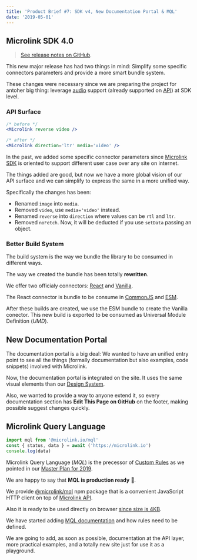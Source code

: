 ```yaml
---
title: 'Product Brief #7: SDK v4, New Documentation Portal & MQL'
date: '2019-05-01'
---
```


## Microlink SDK 4.0

> [See release notes on GitHub](https://github.com/microlinkhq/sdk/releases/tag/v4.0.0).

<Microlink url='https://microlink.io/docs/sdk/getting-started/overview/' media='logo' />

This new major release has had two things in mind: Simplify some specific connectors parameters and provide a more smart bundle system.

These changes were necessary since we are preparing the project for antoher big thing: leverage [audio](https://github.com/microlinkhq/sdk/issues/135) support (already supported on [API](/docs/api/parameters/audio)) at SDK level.

### API Surface

```jsx
/* before */
<Microlink reverse video />

/* after */
<Microlink direction='ltr' media='video' />
```

In the past, we added some specific connector parameters since [Microlink SDK](/docs/sdk/getting-started/overview/) is oriented to support different user case over any site on internet.

The things added are good, but now we have a more global vision of our API surface and we can simplify to express the same in a more unified way.

Specifically the changes has been:

- Renamed `image` into `media`.
- Removed `video`, use `media='video'` instead.
- Renamed `reverse` into `direction` where values can be `rtl` and `ltr`.
- Removed `noFetch`. Now, it will be deducted if you use `setData` passing an object.

### Better Build System

The build system is the way we bundle the library to be consumed in different ways.

The way we created the bundle has been totally **rewritten**.

We offer two officialy connectors: [React](/docs/sdk/integrations/react/) and [Vanilla](/docs/sdk/integrations/vanilla/).

The React connector is bundle to be consume in [CommonJS](https://github.com/microlinkhq/sdk/blob/master/packages/react/package.json#L6) and [ESM](https://github.com/microlinkhq/sdk/blob/master/packages/react/package.json#L7).

After these builds are created, we use the ESM bundle to create the Vanilla conector. This new build is exported to be consumed as Universal Module Definition (*UMD*).

## New Documentation Portal

The documentation portal is a big deal: We wanted to have an unified entry point to see all the things (formally documentation but also examples, code snippets) involved with Microlink.

Now, the documentation portal is integrated on the site. It uses the same visual elements than our [Design System](/design).

Also, we wanted to provide a way to anyone extend it, so every documentation section has **Edit This Page on GitHub** on the footer, making possible suggest changes quickly.

## Microlink Query Language

```jsx
import mql from '@microlink.io/mql'
const { status, data } = await ('https://microlink.io')
console.log(data)
```

Microlink Query Language (*MQL*) is the precessor of [Custom Rules](/blog/introducing-custom-rules-/) as we pointed in our [Master Plan for 2019](/blog/master-plan-2019/).

We are happy to say that **MQL is production ready** 🚀.

We provide [@microlink/mql](https://github.com/microlinkhq/mql) npm package that is a convenient JavaScript HTTP client on top of [Microlink API](/docs/api/getting-started/overview).

Also it is ready to be used directly on browser [since size is 4KB](https://bundlephobia.com/result?p=@microlink/mql).

We have started adding [MQL documentation](/docs/mql/getting-started/overview) and how rules need to be defined.

We are going to add, as soon as possible, documentation at the API layer, more practical examples, and a totally new site just for use it as a playground.
